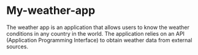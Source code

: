 # My-weather-app
The weather app is an application that allows users to know the weather conditions in any country in the world. The application relies on an API (Application Programming Interface) to obtain weather data from external sources.
